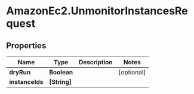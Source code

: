 # AmazonEc2.UnmonitorInstancesRequest

## Properties

Name | Type | Description | Notes
------------ | ------------- | ------------- | -------------
**dryRun** | **Boolean** |  | [optional] 
**instanceIds** | **[String]** |  | 


